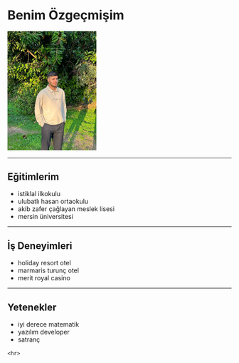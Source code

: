 <!DOCTYPE html>
<html lang="en">
<head>
    <meta charset="UTF-8">
    <meta name="viewport" content="width=device-width, initial-scale=1.0">
    <title>Öz Geçmişim</title>
</head>
<body>
    <h1>Benim Özgeçmişim</h1>
    <img src="benim fotoğrafım.jpg" width="200px" alt="benim fotoğrafım">
    <hr>
    <h2>Eğitimlerim</h2>
        <ul>
            <li>istiklal ilkokulu</li>
            <li>ulubatlı hasan ortaokulu</li>
            <li>akib zafer çağlayan meslek lisesi</li>
            <li>mersin üniversitesi</li>
        </ul>
    <hr>
    <h2>İş Deneyimleri</h2>
        <ul>
            <li>holiday resort otel</li>
            <li>marmaris turunç otel</li>
            <li>merit royal casino</li>
        </ul>
    <hr>
    <h2>Yetenekler</h2>
        <ul>
            <li>iyi derece matematik</li>
            <li>yazılım developer</li>
            <li>satranç</li>
        </ul>

    <hr>

</body>
</html>
